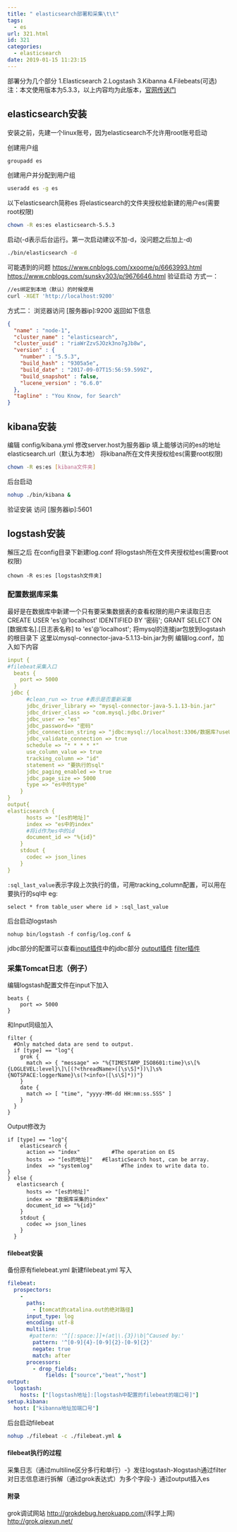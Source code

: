 ```yaml
---
title: " elasticsearch部署和采集\t\t"
tags:
  - es
url: 321.html
id: 321
categories:
  - elasticsearch
date: 2019-01-15 11:23:15
---
```

部署分为几个部分
1.Elasticsearch
2.Logstash
3.Kibanna
4.Filebeats(可选)
注：本文使用版本为5.3.3，以上内容均为此版本，[官网传送门](https://www.elastic.co/)
## elasticsearch安装
安装之前，先建一个linux账号，因为elasticsearch不允许用root账号启动

创建用户组
```bash
groupadd es
```
创建用户并分配到用户组
```bash
useradd es -g es
```
以下elasticsearch简称es
将elasticsearch的文件夹授权给新建的用户es(需要root权限)
```bash
chown -R es:es elasticsearch-5.5.3
```
启动(-d表示后台运行。第一次启动建议不加-d，没问题之后加上-d)
```bash
./bin/elasticsearch -d
```
可能遇到的问题
<https://www.cnblogs.com/xxoome/p/6663993.html>
<https://www.cnblogs.com/sunsky303/p/9676646.html>
验证启动
方式一：
```bash
//es绑定到本地（默认）的时候使用
curl -XGET 'http://localhost:9200'
```
方式二：
浏览器访问 [服务器ip]:9200
返回如下信息
```json
{
  "name" : "node-1",
  "cluster_name" : "elasticsearch",
  "cluster_uuid" : "riaWrZzvSJOzk3no7gJb8w",
  "version" : {
    "number" : "5.5.3",
    "build_hash" : "9305a5e",
    "build_date" : "2017-09-07T15:56:59.599Z",
    "build_snapshot" : false,
    "lucene_version" : "6.6.0"
  },
  "tagline" : "You Know, for Search"
}
```
## kibana安装
编辑 config/kibana.yml
修改server.host为服务器ip
填上能够访问的es的地址elasticsearch.url（默认为本地）
将kibana所在文件夹授权给es(需要root权限)
```bash
chown -R es:es [kibana文件夹]
```
后台启动
```bash
nohup ./bin/kibana &
```
验证安装
访问 [服务器ip]:5601
## logstash安装
解压之后
在config目录下新建log.conf
将logstash所在文件夹授权给es(需要root权限)
```
chown -R es:es [logstash文件夹]
```
### 配置数据库采集
最好是在数据库中新建一个只有要采集数据表的查看权限的用户来读取日志
CREATE USER 'es'@'localhost' IDENTIFIED BY '密码';
GRANT SELECT ON [数据库名].[日志表名称] to 'es'@'localhost';
将mysql的连接jar包放到logstash的根目录下
这里以mysql-connector-java-5.1.13-bin.jar为例
编辑log.conf，加入如下内容
```yml
input {
#filebeat采集入口
  beats {
    port => 5000
  }
 jdbc {
      #clean_run => true #表示是否重新采集
      jdbc_driver_library => "mysql-connector-java-5.1.13-bin.jar"
      jdbc_driver_class => "com.mysql.jdbc.Driver"
      jdbc_user => "es"
      jdbc_password=> "密码"
      jdbc_connection_string => "jdbc:mysql://localhost:3306/数据库?useUnicode=true&characterEncoding=UTF-8&zeroDateTimeBehavior=convertToNull"
      jdbc_validate_connection => true
      schedule => "* * * * *"
      use_column_value => true
      tracking_column => "id"
      statement => "要执行的sql"
      jdbc_paging_enabled => true
      jdbc_page_size => 5000
      type => "es中的type"
    }
}
output{
elasticsearch {
      hosts => "[es的地址]"
      index => "es中的index"
	  #将id作为es中的id
      document_id => "%{id}"
    }
    stdout {
      codec => json_lines
    }
}
```
`:sql_last_value`表示字段上次执行的值，可用tracking_column配置，可以用在要执行的sql中
eg:
```
select * from table_user where id > :sql_last_value
```
后台启动logstash
```
nohup bin/logstash -f config/log.conf &
```
jdbc部分的配置可以查看[input插件](https://www.elastic.co/guide/en/logstash/5.3/input-plugins.html)中的jdbc部分
[output插件](https://www.elastic.co/guide/en/logstash/5.3/output-plugins.html)
[filter插件](https://www.elastic.co/guide/en/logstash/5.3/filter-plugins.html)


### 采集Tomcat日志（例子）
编辑logstash配置文件在input下加入
```
beats {
    port => 5000
}
```
和Input同级加入
```
filter {
  #Only matched data are send to output.
  if [type] == "log"{
    grok {
      match => { "message" => "%{TIMESTAMP_ISO8601:time}\s\[%{LOGLEVEL:level}\]\[(?<threadName>([\s\S]*))\]\s%{NOTSPACE:loggerName}\s(?<info>([\s\S]*))"}
    }
    date {
      match => [ "time", "yyyy-MM-dd HH:mm:ss.SSS" ]
    }
  }
}
```
Output修改为
```
if [type] == "log"{
    elasticsearch {
      action => "index"          #The operation on ES
      hosts  => "[es的地址]"   #ElasticSearch host, can be array.
      index  => "systemlog"         #The index to write data to.
}
} else {
   elasticsearch {
      hosts => "[es的地址]"
      index => "数据库采集的index"
      document_id => "%{id}"
    }
    stdout {
      codec => json_lines
    }
  }
```
#### filebeat安装
备份原有fielebeat.yml
新建filebeat.yml
写入
```yml
filebeat:
  prospectors:
    -
      paths:
        - [tomcat的catalina.out的绝对路径]
      input_type: log
      encoding: utf-8
      multiline:
       #pattern: '^[[:space:]]+(at|\.{3})\b|^Caused by:'
        pattern: '^[0-9]{4}-[0-9]{2}-[0-9]{2}'
        negate: true
        match: after
      processors:
        - drop_fields:
            fields: ["source","beat","host"]
output:
  logstash:
    hosts: ["[logstash地址]:[logstash中配置的filebeat的端口号]"]
setup.kibana:
  host: ["kibanna地址加端口号"]
```
后台启动filebeat
```bash
nohup ./filebeat -c ./filebeat.yml &
```
#### filebeat执行的过程
采集日志（通过multiline区分多行和单行）-》发往logstash-》logstash通过filter对日志信息进行拆解（通过grok表达式）为多个字段-》通过output插入es
#### 附录
grok调试网站
<http://grokdebug.herokuapp.com/>(科学上网)
<http://grok.qiexun.net/>